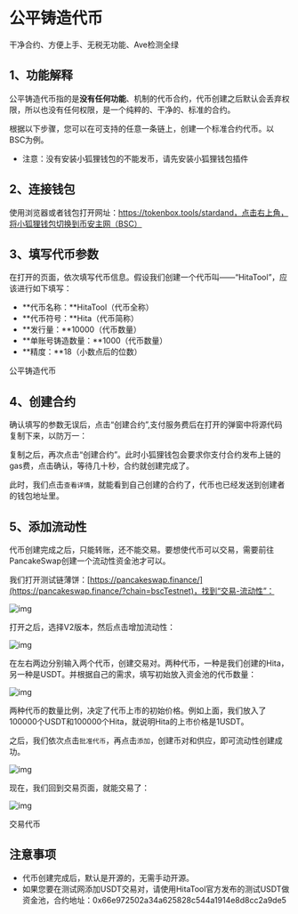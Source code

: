 # 公平铸造代币

干净合约、方便上手、无税无功能、Ave检测全绿

## 1、功能解释

公平铸造代币指的是**没有任何功能**、机制的代币合约，代币创建之后默认会丢弃权限，所以也没有任何权限，是一个纯粹的、干净的、标准的合约。

根据以下步骤，您可以在可支持的任意一条链上，创建一个标准合约代币。以BSC为例。

- 注意：没有安装小狐狸钱包的不能发币，请先安装小狐狸钱包插件

## 2、连接钱包

使用浏览器或者钱包打开网址：https://tokenbox.tools/stardand，点击右上角，将小狐狸钱包切换到币安主网（BSC）

## 3、填写代币参数

在打开的页面，依次填写代币信息。假设我们创建一个代币叫——“HitaTool”，应该进行如下填写：

- **代币名称：**HitaTool（代币全称）
- **代币符号：**Hita（代币简称）
- **发行量：**10000（代币数量）
- **单账号铸造数量：**1000（代币数量）
- **精度：**18（小数点后的位数）

公平铸造代币

## 4、创建合约

确认填写的参数无误后，点击“创建合约”,支付服务费后在打开的弹窗中将源代码复制下来，以防万一：

复制之后，再次点击“创建合约”。此时小狐狸钱包会要求你支付合约发布上链的gas费，点击确认，等待几十秒，合约就创建完成了。

此时，我们点击`查看详情`，就能看到自己创建的合约了，代币也已经发送到创建者的钱包地址里。

## 5、添加流动性

代币创建完成之后，只能转账，还不能交易。要想使代币可以交易，需要前往PancakeSwap创建一个流动性资金池才可以。

我们打开测试链薄饼：[https://pancakeswap.finance/](https://pancakeswap.finance/?chain=bscTestnet)，找到“交易-流动性”：

![img](https://bucket-files-web3.oss-cn-hongkong.aliyuncs.com/news/news/2024/3d/59/3d59778ee14e9f0a597ff9cdc26bd6a0.jpg)

打开之后，选择V2版本，然后点击增加流动性：

![img](https://bucket-files-web3.oss-cn-hongkong.aliyuncs.com/news/news/2024/e5/d5/e5d5cd1a3500121b0b49438e0c820112.jpg)

在左右两边分别输入两个代币，创建交易对。两种代币，一种是我们创建的Hita，另一种是USDT。并根据自己的需求，填写初始放入资金池的代币数量：

![img](https://bucket-files-web3.oss-cn-hongkong.aliyuncs.com/news/news/2024/57/e7/57e723cd467b35b3885b0a7fd997a5f1.jpg)

两种代币的数量比例，决定了代币上市的初始价格。例如上面，我们放入了100000个USDT和100000个Hita，就说明Hita的上市价格是1USDT。

之后，我们依次点击`批准代币`，再点击`添加`，创建币对和供应，即可流动性创建成功。

![img](https://bucket-files-web3.oss-cn-hongkong.aliyuncs.com/news/news/2024/c6/4a/c64af042c946cfd033091a1af15288f9.jpg)

现在，我们回到交易页面，就能交易了：

![img](https://bucket-files-web3.oss-cn-hongkong.aliyuncs.com/news/news/2024/e4/f8/e4f8107b50e1e34c696262f17df39cae.jpg)

交易代币

## 注意事项

- 代币创建完成后，默认是开源的，无需手动开源。
- 如果您要在测试网添加USDT交易对，请使用HitaTool官方发布的测试USDT做资金池，合约地址：0x66e972502a34a625828c544a1914e8d8cc2a9de5